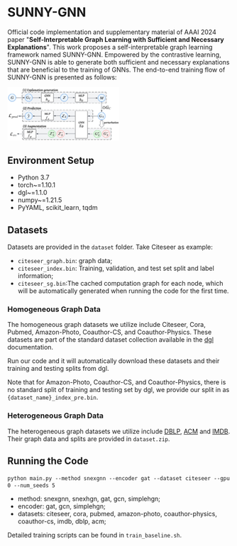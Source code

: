 # SUNNY-GNN 
Official code implementation and supplementary material of AAAI 2024 paper "**Self-Interpretable Graph Learning with Sufficient and Necessary Explanations**". This work proposes a self-interpretable graph learning framework named SUNNY-GNN. Empowered by the contrastive learning, SUNNY-GNN is able to generate both sufficient and necessary explanations that are beneficial  to the training of GNNs. The end-to-end training flow of SUNNY-GNN is presented as follows:

<img width="50%" src ="./framework.png"/>

## Environment Setup

- Python 3.7
- torch~=1.10.1
- dgl~=1.1.0
- numpy~=1.21.5
- PyYAML, scikit_learn, tqdm

## Datasets

Datasets are provided in the `dataset` folder. Take Citeseer as example:

- `citeseer_graph.bin`: graph data;
- `citeseer_index.bin`: Training, validation, and test set split and label information;
- `citeseer_sg.bin`:The cached computation graph for each node, which will be automatically generated when running the code for the first time.

### Homogeneous Graph Data

The homogeneous graph datasets we utilize include Citeseer, Cora, Pubmed, Amazon-Photo, Coauthor-CS, and Coauthor-Physics. These datasets are part of the standard dataset collection available in the [dgl](https://docs.dgl.ai/en/1.0.x/api/python/dgl.data.html#node-prediction-datasets) documentation. 

Run our code and it will automatically download these datasets and their training and testing splits from dgl.

Note that for Amazon-Photo, Coauthor-CS, and Coauthor-Physics, there is no standard split of training and testing set by dgl, we provide our split in as `{dataset_name}_index_pre.bin`. 

### Heterogeneous Graph Data

The heterogeneous graph datasets we utilize include [DBLP](https://github.com/BUPT-GAMMA/HeCo/tree/main/data/dblp), [ACM](https://github.com/BUPT-GAMMA/HeCo/tree/main/data/acm) and [IMDB](https://www.kaggle.com/carolzhangdc/imdb-5000-movie-dataset). Their graph data and splits are provided in `dataset.zip`.

## Running the Code

```shell
python main.py --method snexgnn --encoder gat --dataset citeseer --gpu 0 --num_seeds 5
```

- method: snexgnn, snexhgn, gat, gcn, simplehgn;
- encoder: gat, gcn, simplehgn;
- datasets: citeseer, cora, pubmed, amazon-photo, coauthor-physics, coauthor-cs, imdb, dblp, acm;

Detailed training scripts can be found in `train_baseline.sh`.
